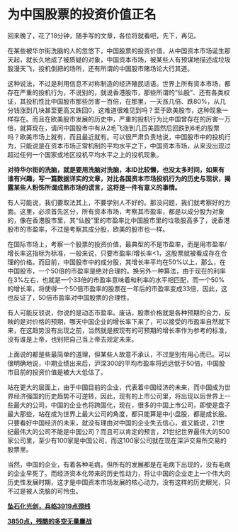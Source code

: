 为中国股票的投资价值正名
====

			

回来晚了，花了18分钟，随手写的文章，各位将就看吧，先下，再见。

在某些被华尔街洗脑的人的忽悠下，中国股票的投资价值，从中国资本市场诞生那天起，就长久地成了被质疑的对象，中国资本市场，被某些人有预谋地描述成垃圾股漫天飞，投机倒把的场所，还有所谓的中国股市赌场论大行其道。

这种说法，不过是利用信息不对称制造的经济殖民话语。世界上所有资本市场，都存在严重的投机行为，不说别的，就说香港股市，那些所谓的“仙股”、还有各类权证，其投机性比中国股市那些厉害一百倍，在那里，一天涨几倍、跌80%，从几分钱涨到几块甚至更高又跌回0，这难道很难见到吗？至于欧美股市，这种现象一样存在。而且在欧美股市发展的历史中，严重的投机行为比中国曾存在的厉害一万倍，就算现在，请问中国股市中有从2毛飞涨到几百美圆然后回跌到6毛的股票吗？欧美市场上就有，而且最近就有。可以很严肃负责地说，中国股市中的投机行为，只能说是在资本市场正常机制的平均水平之下，中国资本市场，从来没出现过超过任何一个国家或地区投机平均水平之上的投机现象。

**对待华尔街的洗脑，就是要用洗脑对洗脑，本ID比较懒，也没太多时间，如果有谁有兴趣，写一篇数据详实的文章，对比各国资本市场投机行为的历史与现状，揭露某些人粉饰所谓成熟市场的谎言，这将是一件有意义的事情。**

有人可能说，我们要取法其上，不要学别人不好的。那没问题，我们就考察好的方面。这里，必须首先区分，所有资本市场，考察其市盈率，都是以成分股为对象的，像在香港股市里，其“仙股”里的市盈率比中国股市里的垃圾股高多了，说香港股市的市盈率，不过是考察其成分股，欧美的股市也一样。

在国际市场上，考察一个股票的投资价值，最典型的不是市盈率，而是用市盈率/增长率这指标为标准，一般来说，只要市盈率/增长率<1，这股票就被看成存在合理的价格。而目前，中国股市中的成分股，其增长率平均在50%以上，那么，在中国股市，一个50倍的市盈率是绝对合理的。换另外一种算法，由于现在的利率在3%左右，也就是一个33倍的市盈率意味着和利率的水平相匹配，而一个50%的增长率，将使得一个50倍市盈率的股票在一年后的市盈率变成33倍，因此，这也反证了，50倍市盈率对中国股票的合理性。

有人可能反驳说，你说的是动态市盈率。废话，股票价格就是各种预期的合力，反映的是对价格的预期，哪天中国企业的增长率下来了，可以接受的市盈率自然就下来，在这趋势没有出现之前，当然就是按现有的可预期的增长率作为参考的标准，没有谁是上帝，也别把自己当上帝去规定未来。

上面说的都是些最简单的道理，但某些人故意不承认，不过是别有用心而已。可以很明确地说，中期业绩出来后，沪深300的平均市盈率将远远低于50倍，中国股市目前的投资价值是被大大低估了。

站在更大的层面上，由于中国目前的企业，代表着中国经济的未来，而中国成为世界经济强国的历史趋势不可逆转，因此，现有的上市公司里，将出现以后世界上一些最大的公司，中国的企业也将跨国化，现在，很多的中国上市公司，即使是盘子最大那些，站在成为世界上最大公司的角度，都只能算是中小盘股，都是成长股。只要看好中国经济的未来，就没有理由对中国的企业失去信心，谁又能说，21世纪最伟大的公司不能是中国公司？而且可以肯定的预言，21世纪世界最伟大的500家公司里，至少有100家是中国公司，而这100家公司就在现在深沪交易所交易的股票里。

当然，中国的企业，有着各种毛病，但所有的发展都是在毛病下出现的，没有毛病的企业早死了。而经济资本化带来的历史性动力，将让中国的企业走上一个伟大的历史性发展时期，这才是中国资本市场发展的核心动力，没有这样的历史眼光，只不过是被人洗脑的可怜虫。

[**坠石化光剑，兵临3919点颈线**](http://blog.sina.com.cn/u/486e105c01000bmo)

[**3850点，残酷的多空无量鏖战**](http://blog.sina.com.cn/u/486e105c01000bm5)
